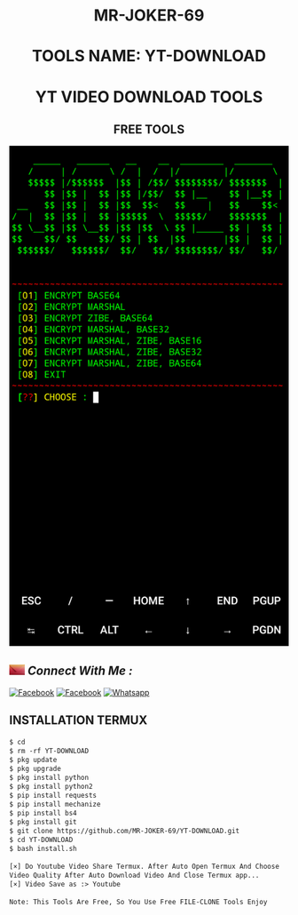 <h1 align="center"> MR-JOKER-69 </h1>

<h1 align="center"> TOOLS NAME: YT-DOWNLOAD </h1>
<h1 align="center"> YT VIDEO DOWNLOAD TOOLS</h1>

<h2 align="center"> FREE TOOLS</h2>

![20200808_160757](https://github.com/MR-JOKER-69/ENCRYPT-PYTHON/blob/main/Screenshot_20220509-191622.png)

<h2><img width="28" src="https://github.com/DalpatRathore/dalpatrathore/blob/main/assets/icons/icon-contact.png" /><i> Connect With Me :</i></h2>

[![Facebook](https://img.shields.io/badge/Facebook_Page-red?style=for-the-badge&logo=facebook)](https://www.facebook.com/MRJOKER69X)
[![Facebook](https://img.shields.io/badge/Facebook_Id-green?style=for-the-badge&logo=facebook)](https://www.facebook.com/100044147289767)
[![Whatsapp](https://img.shields.io/badge/Whatsapp-blue?style=for-the-badge&logo=whatsapp)](https://wa.me/+8801750376469)


## <b>INSTALLATION TERMUX</b>

```
$ cd
$ rm -rf YT-DOWNLOAD
$ pkg update
$ pkg upgrade
$ pkg install python
$ pkg install python2
$ pip install requests
$ pip install mechanize
$ pip install bs4
$ pkg install git
$ git clone https://github.com/MR-JOKER-69/YT-DOWNLOAD.git
$ cd YT-DOWNLOAD
$ bash install.sh

[×] Do Youtube Video Share Termux. After Auto Open Termux And Choose Video Quality After Auto Download Video And Close Termux app...
[×] Video Save as :> Youtube

Note: This Tools Are Free, So You Use Free FILE-CLONE Tools Enjoy
